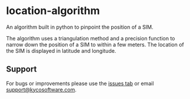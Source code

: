 location-algorithm
==================

An algorithm built in python to pinpoint the position of a SIM.

The algorithm uses a triangulation method and a precision function to
narrow down the position of a SIM to within a few meters. The location
of the SIM is displayed in latitude and longitude.


Support
-------

For bugs or improvements please use the [issues tab](https://github.com/kyco/location-algorithm/issues)
or email [support@kycosoftware.com](mailto:support@kycosoftware.com).
